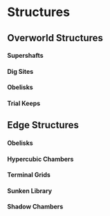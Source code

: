# Structures

## Overworld Structures

#### Supershafts

#### Dig Sites

#### Obelisks

#### Trial Keeps


## Edge Structures

#### Obelisks

#### Hypercubic Chambers

#### Terminal Grids

#### Sunken Library

#### Shadow Chambers